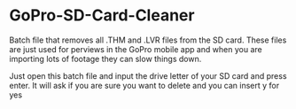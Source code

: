 # GoPro-SD-Card-Cleaner
Batch file that removes all .THM and .LVR files from the SD card.
These files are just used for perviews in the GoPro mobile app and when you are importing lots of footage they can slow things down.  

Just open this batch file and input the drive letter of your SD card and press enter. It will ask if you are sure you want to delete and you can insert y for yes
